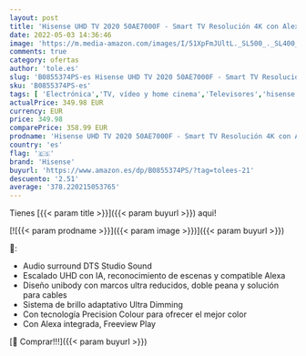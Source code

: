 ```yaml
---
layout: post
title: 'Hisense UHD TV 2020 50AE7000F - Smart TV Resolución 4K con Alexa integrada  Precision Colour  escalado UHD con IA  Ultra Dimming  audio DTS Studio Sound  Vidaa U 4.0  Color Negro'
date: 2022-05-03 14:36:46
image: 'https://m.media-amazon.com/images/I/51XpFmJUltL._SL500_._SL400_.jpg'
comments: true
category: ofertas
author: 'tole.es'
slug: 'B0855374PS-es Hisense UHD TV 2020 50AE7000F - Smart TV Resolución 4K con...'
sku: 'B0855374PS-es'
tags: [ 'Electrónica','TV, vídeo y home cinema','Televisores','hisense','smart','tv','🇪🇸', ]
actualPrice: 349.98 EUR
currency: EUR
price: 349.98
comparePrice: 358.99 EUR
prodname: 'Hisense UHD TV 2020 50AE7000F - Smart TV Resolución 4K con Alexa integrada  Precision Colour  escalado UHD con IA  Ultra Dimming  audio DTS Studio Sound  Vidaa U 4.0  Color Negro'
country: 'es'
flag: '🇪🇸'
brand: 'Hisense'
buyurl: 'https://www.amazon.es/dp/B0855374PS/?tag=tolees-21'
descuento: '2.51'
average: '378.220215053765'
---
```


Tienes [{{< param title >}}]({{< param buyurl >}}) aqui!

[![{{< param prodname >}}]({{< param image >}})]({{< param buyurl >}})

🔎:

- Audio surround DTS Studio Sound
- Escalado UHD con IA, reconocimiento de escenas y compatible Alexa
- Diseño unibody con marcos ultra reducidos, doble peana y solución para cables
- Sistema de brillo adaptativo Ultra Dimming
- Con tecnología Precision Colour para ofrecer el mejor color
- Con Alexa integrada, Freeview Play

[🛒 Comprar!!!]({{< param buyurl >}})
